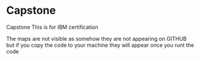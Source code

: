 # Capstone
Capstone
This is for IBM certification

The maps are not visible as somehow they are not appearing on GITHUB but if you copy the code to your machine they will appear once you runt the code
